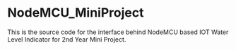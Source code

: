 # NodeMCU_MiniProject
This is the source code for the interface behind NodeMCU based IOT Water Level Indicator for 2nd Year Mini Project.
